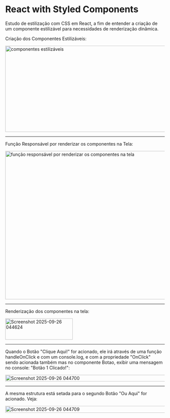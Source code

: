 # React with Styled Components

Estudo de estilização com CSS em React, a fim de entender a criação de um componente estilizável para necessidades de renderização dinâmica.

Criação dos Componentes Estilizáveis:

<img width="717" height="272" alt="componentes estilizáveis" src="https://github.com/user-attachments/assets/c2500daf-39ff-4bb6-893b-98dce4db3079" />


-------------------------------------------------------------------------------------------------------------------------------------------------------------------------

Função Responsável por renderizar os componentes na Tela:

<img width="757" height="468" alt="função responsável por renderizar os componentes na tela" src="https://github.com/user-attachments/assets/d6db7205-1df5-4ddb-b6b3-137d4ab8afd6" />




--------------------------------------------------------------------------------------------------------------------------------------------------------------------------


Renderização dos componentes na tela:

<img width="213" height="67" alt="Screenshot 2025-09-26 044624" src="https://github.com/user-attachments/assets/257caac1-b93e-4459-8a44-4c9b43904a17" />


--------------------------------------------------------------------------------------------------------------------------------------------------------------------------



Quando o Botão "Clique Aqui!" for acionado, ele irá através de uma função handleOnClick e com um console.log, e com a propriedade "OnClick" sendo acionada também mas no componente Botao, exibir uma mensagem no console: "Botão 1 Clicado!":

<img width="633" height="21" alt="Screenshot 2025-09-26 044700" src="https://github.com/user-attachments/assets/494d334c-25f7-417b-afe1-7e00622a6cb9" />

--------------------------------------------------------------------------------------------------------------------------------------------------------------------------



A mesma estrutura está setada para o segundo Botão "Ou Aqui" for acionado. Veja:

<img width="640" height="22" alt="Screenshot 2025-09-26 044709" src="https://github.com/user-attachments/assets/7bf1e52d-3d3f-46d4-9cc0-008caa10e34c" />


